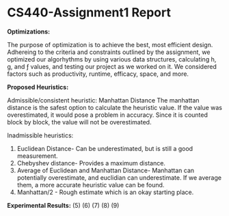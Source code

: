 # CS440-Assignment1 Report
**Optimizations:**

The purpose of optimization is to achieve the best, most efficient design. Adhereing to the criteria and constraints outlined by the assignment, we optimized our algorhythms by using various data structures, calculating h, g, and ƒ values, and testing our project as we worked on it. We considered factors such as productivity, runtime, efficacy, space, and more. 

**Proposed Heuristics:**

Admissible/consistent heuristic: Manhattan Distance 
The manhattan distance is the safest option to calculate the heuristic value. If the value was overestimated, it would pose a problem in accuracy. Since it is counted block by block, the value will not be overestimated.  

Inadmissible heuristics: 
1. Euclidean Distance- Can be underestimated, but is still a good measurement.
2. Chebyshev distance- Provides a maximum distance.
3. Average of Euclidean and Manhattan Distance- Manhattan can potentially overestimate, and euclidian can underestimate. If we average them, a more accurate heuristic value can be found.
4. Manhattan/2 - Rough estimate which is an okay starting place.

**Experimental Results:** 
(5) 
(6)
(7)
(8)
(9)

